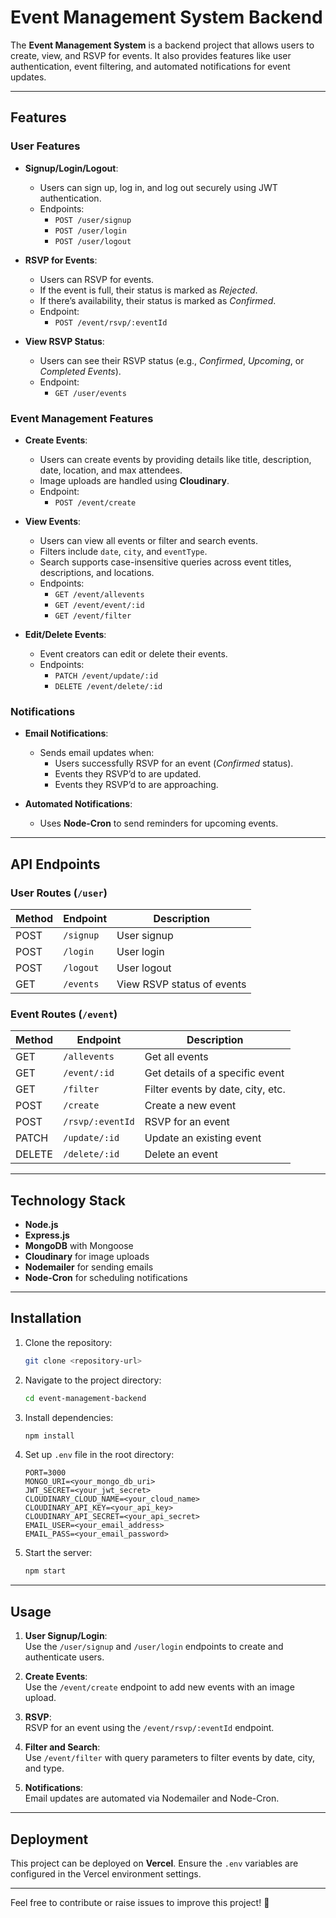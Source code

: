 # Event Management System Backend

The **Event Management System** is a backend project that allows users to create, view, and RSVP for events. It also provides features like user authentication, event filtering, and automated notifications for event updates.

---

## Features

### User Features

- **Signup/Login/Logout**:

  - Users can sign up, log in, and log out securely using JWT authentication.
  - Endpoints:
    - `POST /user/signup`
    - `POST /user/login`
    - `POST /user/logout`

- **RSVP for Events**:

  - Users can RSVP for events.
  - If the event is full, their status is marked as _Rejected_.
  - If there’s availability, their status is marked as _Confirmed_.
  - Endpoint:
    - `POST /event/rsvp/:eventId`

- **View RSVP Status**:
  - Users can see their RSVP status (e.g., _Confirmed_, _Upcoming_, or _Completed Events_).
  - Endpoint:
    - `GET /user/events`

### Event Management Features

- **Create Events**:

  - Users can create events by providing details like title, description, date, location, and max attendees.
  - Image uploads are handled using **Cloudinary**.
  - Endpoint:
    - `POST /event/create`

- **View Events**:

  - Users can view all events or filter and search events.
  - Filters include `date`, `city`, and `eventType`.
  - Search supports case-insensitive queries across event titles, descriptions, and locations.
  - Endpoints:
    - `GET /event/allevents`
    - `GET /event/event/:id`
    - `GET /event/filter`

- **Edit/Delete Events**:
  - Event creators can edit or delete their events.
  - Endpoints:
    - `PATCH /event/update/:id`
    - `DELETE /event/delete/:id`

### Notifications

- **Email Notifications**:

  - Sends email updates when:
    - Users successfully RSVP for an event (_Confirmed_ status).
    - Events they RSVP’d to are updated.
    - Events they RSVP’d to are approaching.

- **Automated Notifications**:
  - Uses **Node-Cron** to send reminders for upcoming events.

---

## API Endpoints

### User Routes (`/user`)

| Method | Endpoint  | Description                |
| ------ | --------- | -------------------------- |
| POST   | `/signup` | User signup                |
| POST   | `/login`  | User login                 |
| POST   | `/logout` | User logout                |
| GET    | `/events` | View RSVP status of events |

### Event Routes (`/event`)

| Method | Endpoint         | Description                       |
| ------ | ---------------- | --------------------------------- |
| GET    | `/allevents`     | Get all events                    |
| GET    | `/event/:id`     | Get details of a specific event   |
| GET    | `/filter`        | Filter events by date, city, etc. |
| POST   | `/create`        | Create a new event                |
| POST   | `/rsvp/:eventId` | RSVP for an event                 |
| PATCH  | `/update/:id`    | Update an existing event          |
| DELETE | `/delete/:id`    | Delete an event                   |

---

## Technology Stack

- **Node.js**
- **Express.js**
- **MongoDB** with Mongoose
- **Cloudinary** for image uploads
- **Nodemailer** for sending emails
- **Node-Cron** for scheduling notifications

---

## Installation

1. Clone the repository:

   ```bash
   git clone <repository-url>
   ```

2. Navigate to the project directory:

   ```bash
   cd event-management-backend
   ```

3. Install dependencies:

   ```bash
   npm install
   ```

4. Set up `.env` file in the root directory:

   ```env
   PORT=3000
   MONGO_URI=<your_mongo_db_uri>
   JWT_SECRET=<your_jwt_secret>
   CLOUDINARY_CLOUD_NAME=<your_cloud_name>
   CLOUDINARY_API_KEY=<your_api_key>
   CLOUDINARY_API_SECRET=<your_api_secret>
   EMAIL_USER=<your_email_address>
   EMAIL_PASS=<your_email_password>
   ```

5. Start the server:
   ```bash
   npm start
   ```

---

## Usage

1. **User Signup/Login**:  
   Use the `/user/signup` and `/user/login` endpoints to create and authenticate users.

2. **Create Events**:  
   Use the `/event/create` endpoint to add new events with an image upload.

3. **RSVP**:  
   RSVP for an event using the `/event/rsvp/:eventId` endpoint.

4. **Filter and Search**:  
   Use `/event/filter` with query parameters to filter events by date, city, and type.

5. **Notifications**:  
   Email updates are automated via Nodemailer and Node-Cron.

---

## Deployment

This project can be deployed on **Vercel**. Ensure the `.env` variables are configured in the Vercel environment settings.

---

Feel free to contribute or raise issues to improve this project! 🚀
